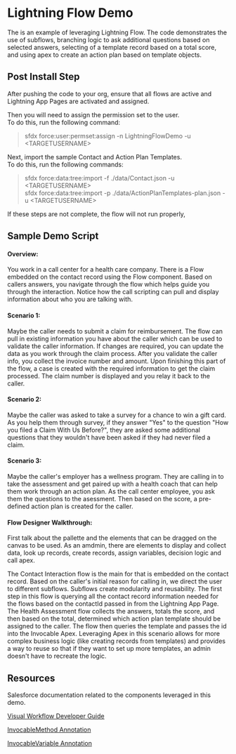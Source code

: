 # Lightning Flow Demo

The is an example of leveraging Lightning Flow. The code demonstrates the use of subflows, branching logic to ask additional questions based on selected answers, selecting of a template record based on a total score, and using apex to create an action plan based on template objects.

## Post Install Step
After pushing the code to your org, ensure that all flows are active and Lightning App Pages are activated and assigned. 

Then you will need to assign the permission set to the user.<br>
To do this, run the following command: <br>
>sfdx force:user:permset:assign -n LightningFlowDemo -u \<TARGETUSERNAME\>

Next, import the sample Contact and Action Plan Templates. <br>
To do this, run the following commands:<br>
>sfdx force:data:tree:import -f ./data/Contact.json -u \<TARGETUSERNAME\> <br>
>sfdx force:data:tree:import -p ./data/ActionPlanTemplates-plan.json -u \<TARGETUSERNAME\>

If these steps are not complete, the flow will not run properly,


## Sample Demo Script 
#### Overview:
You work in a call center for a health care company. There is a Flow embedded on the contact record using the Flow component.  Based on callers answers, you navigate through the flow which helps guide you through the interaction. Notice how the call scripting can pull and display information about who you are talking with.

#### Scenario 1: 
Maybe the caller needs to submit a claim for reimbursement.  The flow can pull in existing information you have about the caller which can be used to validate the caller information. If changes are required, you can update the data as you work through the claim process. After you validate the caller info, you collect the invoice number and amount. Upon finishing this part of the flow, a case is created with the required information to get the claim processed. The claim number is displayed and you relay it back to the caller. 

#### Scenario 2: 
Maybe the caller was asked to take a survey for a chance to win a gift card. As you help them through survey, if they answer "Yes" to the question  "How you filed a Claim With Us Before?", they are asked some additional questions that they wouldn't have been asked if they had never filed a claim. 

#### Scenario 3: 
Maybe the caller's employer has a wellness program. They are calling in to take the assessment and get paired up with a health coach that can help them work through an action plan. As the call center employee, you ask them the questions to the asessment. Then based on the score, a pre-defined action plan is created for the caller. 

#### Flow Designer Walkthrough: 
First talk about the pallette and the elements that can be dragged on the canvas to be used. As an amdmin, there are elements to display and collect data, look up records, create records, assign variables, decision logic and call apex.

The Contact Interaction flow is the main for that is embedded on the contact record. Based on the caller's initial reason for calling in, we direct the user to different subflows. Subflows create modularity and reusability. The first step in this flow is querying all the contact record information needed for the flows based on the contactId passed in from the Lightning App Page.  The Health Assessment flow collects the answers, totals the score, and then based on the total, determined which action plan template should be assigned to the caller. The flow then queries the template and passes the id into the Invocable Apex. Leveraging Apex in this scenario allows for more complex business logic (like creating records from templates) and provides a way to reuse so that if they want to set up more templates, an admin doesn't have to recreate the logic. 


## Resources
Salesforce documentation related to the components leveraged in this demo.

[Visual Workflow Developer Guide](https://developer.salesforce.com/docs/atlas.en-us.salesforce_vpm_guide.meta/salesforce_vpm_guide/vpm_intro.htm)

[InvocableMethod Annotation](https://developer.salesforce.com/docs/atlas.en-us.apexcode.meta/apexcode/apex_classes_annotation_InvocableMethod.htm)

[InvocableVariable Annotation](https://developer.salesforce.com/docs/atlas.en-us.apexcode.meta/apexcode/apex_classes_annotation_InvocableVariable.htmg)